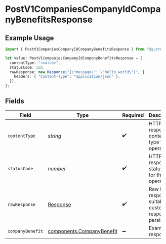 # PostV1CompaniesCompanyIdCompanyBenefitsResponse

## Example Usage

```typescript
import { PostV1CompaniesCompanyIdCompanyBenefitsResponse } from "@gusto/embedded-api/models/operations/postv1companiescompanyidcompanybenefits.js";

let value: PostV1CompaniesCompanyIdCompanyBenefitsResponse = {
  contentType: "<value>",
  statusCode: 302,
  rawResponse: new Response("{\"message\": \"hello world\"}", {
    headers: { "Content-Type": "application/json" },
  }),
};
```

## Fields

| Field                                                                  | Type                                                                   | Required                                                               | Description                                                            |
| ---------------------------------------------------------------------- | ---------------------------------------------------------------------- | ---------------------------------------------------------------------- | ---------------------------------------------------------------------- |
| `contentType`                                                          | *string*                                                               | :heavy_check_mark:                                                     | HTTP response content type for this operation                          |
| `statusCode`                                                           | *number*                                                               | :heavy_check_mark:                                                     | HTTP response status code for this operation                           |
| `rawResponse`                                                          | [Response](https://developer.mozilla.org/en-US/docs/Web/API/Response)  | :heavy_check_mark:                                                     | Raw HTTP response; suitable for custom response parsing                |
| `companyBenefit`                                                       | [components.CompanyBenefit](../../models/components/companybenefit.md) | :heavy_minus_sign:                                                     | Example response                                                       |